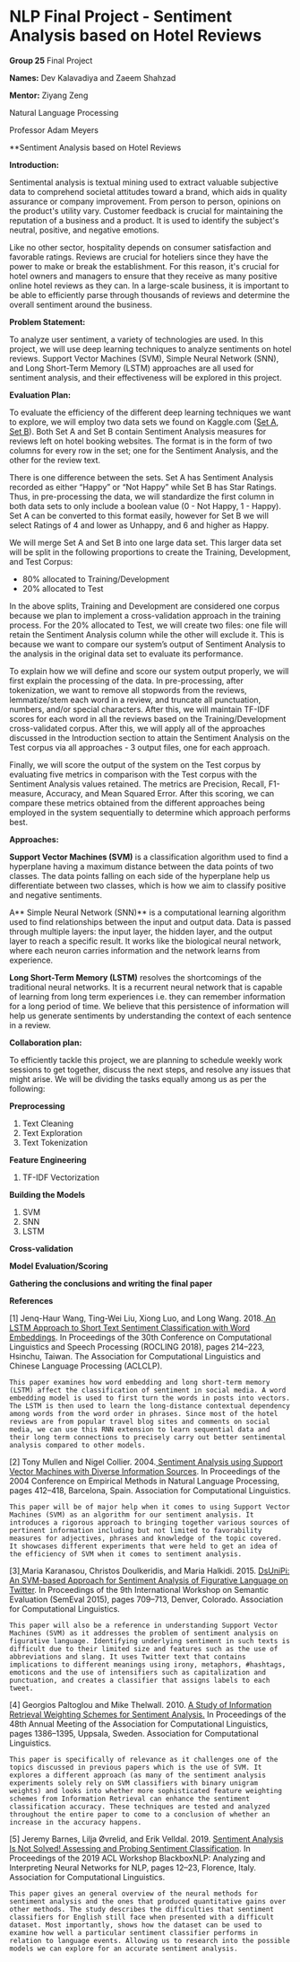 # NLP Final Project - Sentiment Analysis based on Hotel Reviews 

**Group 25** Final Project 

**Names:** Dev Kalavadiya and Zaeem Shahzad

**Mentor:** Ziyang Zeng

Natural Language Processing

Professor Adam Meyers

**Sentiment Analysis based on Hotel Reviews

**Introduction:**

Sentimental analysis is textual mining used to extract valuable subjective data to comprehend societal attitudes toward a brand, which aids in quality assurance or company improvement. From person to person, opinions on the product's utility vary. Customer feedback is crucial for maintaining the reputation of a business and a product. It is used to identify the subject's neutral, positive, and negative emotions.

Like no other sector, hospitality depends on consumer satisfaction and favorable ratings. Reviews are crucial for hoteliers since they have the power to make or break the establishment. For this reason, it's crucial for hotel owners and managers to ensure that they receive as many positive online hotel reviews as they can. In a large-scale business, it is important to be able to efficiently parse through thousands of reviews and determine the overall sentiment around the business.

**Problem Statement:**

To analyze user sentiment, a variety of technologies are used. In this project, we will use deep learning techniques to analyze sentiments on hotel reviews. Support Vector Machines (SVM), Simple Neural Network (SNN), and Long Short-Term Memory (LSTM) approaches are all used for sentiment analysis, and their effectiveness will be explored in this project.

**Evaluation Plan:**

To evaluate the efficiency of the different deep learning techniques we want to explore, we will employ two data sets we found on Kaggle.com ([Set A](https://www.kaggle.com/datasets/harmanpreet93/hotelreviews), [Set B](https://www.kaggle.com/code/algord/trip-advisor-hotel-reviews-gru/data)). Both Set A and Set B contain Sentiment Analysis measures for reviews left on hotel booking websites. The format is in the form of two columns for every row in the set; one for the Sentiment Analysis, and the other for the review text. 

There is one difference between the sets. Set A has Sentiment Analysis recorded as either “Happy” or “Not Happy” while Set B has Star Ratings. Thus, in pre-processing the data, we will standardize the first column in both data sets to only include a boolean value (0 - Not Happy, 1 - Happy). Set A can be converted to this format easily, however for Set B we will select Ratings of 4 and lower as Unhappy, and 6 and higher as Happy. 

We will merge Set A and Set B into one large data set. This larger data set will be split in the following proportions to create the Training, Development, and Test Corpus:


* 80% allocated to Training/Development
* 20% allocated to Test

In the above splits, Training and Development are considered one corpus because we plan to implement a cross-validation approach in the training process. For the 20% allocated to Test, we will create two files: one file will retain the Sentiment Analysis column while the other will exclude it. This is because we want to compare our system’s output of Sentiment Analysis to the analysis in the original data set to evaluate its performance. 

To explain how we will define and score our system output properly, we will first explain the processing of the data. In pre-processing, after tokenization, we want to remove all stopwords from the reviews, lemmatize/stem each word in a review, and truncate all punctuation, numbers, and/or special characters. After this, we will maintain TF-IDF scores for each word in all the reviews based on the Training/Development cross-validated corpus. After this, we will apply all of the approaches discussed in the Introduction section to attain the Sentiment Analysis on the Test corpus via all approaches - 3 output files, one for each approach. 

Finally, we will score the output of the system on the Test corpus by evaluating five metrics in comparison with the Test corpus with the Sentiment Analysis values retained. The metrics are Precision, Recall, F1-measure, Accuracy, and Mean Squared Error. After this scoring, we can compare these metrics obtained from the different approaches being employed in the system sequentially to determine which approach performs best. 

**Approaches:**

**Support Vector Machines (SVM)** is a classification algorithm used to find a hyperplane having a maximum distance between the data points of two classes. The data points falling on each side of the hyperplane help us differentiate between two classes, which is how we aim to classify positive and negative sentiments.

A** Simple Neural Network (SNN)** is a computational learning algorithm used to find relationships between the input and output data. Data is passed through multiple layers: the input layer, the hidden layer, and the output layer to reach a specific result. It works like the biological neural network, where each neuron carries information and the network learns from experience.

**Long Short-Term Memory (LSTM)** resolves the shortcomings of the traditional neural networks. It is a recurrent neural network that is capable of learning from long term experiences i.e. they can remember information for a long period of time. We believe that this persistence of information will help us generate sentiments by understanding the context of each sentence in a review.

**Collaboration plan:**

To efficiently tackle this project, we are planning to schedule weekly work sessions to get together, discuss the next steps, and resolve any issues that might arise. We will be dividing the tasks equally among us as per the following:

**Preprocessing** 

1. Text Cleaning
2. Text Exploration
3. Text Tokenization

**Feature Engineering**

1. TF-IDF Vectorization 

**Building the Models**

1. SVM
2. SNN
3. LSTM 

**Cross-validation** 

**Model Evaluation/Scoring** 

**Gathering the conclusions and writing the final paper**

**References**

[1] Jenq-Haur Wang, Ting-Wei Liu, Xiong Luo, and Long Wang. 2018.<span style="text-decoration:underline;"> [An LSTM Approach to Short Text Sentiment Classification with Word Embeddings](https://aclanthology.org/O18-1021)</span>. In Proceedings of the 30th Conference on Computational Linguistics and Speech Processing (ROCLING 2018), pages 214–223, Hsinchu, Taiwan. The Association for Computational Linguistics and Chinese Language Processing (ACLCLP).


    This paper examines how word embedding and long short-term memory (LSTM) affect the classification of sentiment in social media. A word embedding model is used to first turn the words in posts into vectors. The LSTM is then used to learn the long-distance contextual dependency among words from the word order in phrases. Since most of the hotel reviews are from popular travel blog sites and comments on social media, we can use this RNN extension to learn sequential data and their long term connections to precisely carry out better sentimental analysis compared to other models. 

[2] Tony Mullen and Nigel Collier. 2004.<span style="text-decoration:underline;"> [Sentiment Analysis using Support Vector Machines with Diverse Information Sources](https://aclanthology.org/W04-3253)</span>. In Proceedings of the 2004 Conference on Empirical Methods in Natural Language Processing, pages 412–418, Barcelona, Spain. Association for Computational Linguistics.


    This paper will be of major help when it comes to using Support Vector Machines (SVM) as an algorithm for our sentiment analysis. It introduces a rigorous approach to bringing together various sources of pertinent information including but not limited to favorability measures for adjectives, phrases and knowledge of the topic covered. It showcases different experiments that were held to get an idea of the efficiency of SVM when it comes to sentiment analysis.

[3]<span style="text-decoration:underline;"> </span>Maria Karanasou, Christos Doulkeridis, and Maria Halkidi. 2015. [DsUniPi: An SVM-based Approach for Sentiment Analysis of Figurative Language on Twitter](https://aclanthology.org/S15-2120). In Proceedings of the 9th International Workshop on Semantic Evaluation (SemEval 2015), pages 709–713, Denver, Colorado. Association for Computational Linguistics.


    This paper will also be a reference in understanding Support Vector Machines (SVM) as it addresses the problem of sentiment analysis on figurative language. Identifying underlying sentiment in such texts is difficult due to their limited size and features such as the use of abbreviations and slang. It uses Twitter text that contains implications to different meanings using irony, metaphors, #hashtags, emoticons and the use of intensifiers such as capitalization and punctuation, and creates a classifier that assigns labels to each tweet.

[4] Georgios Paltoglou and Mike Thelwall. 2010. [A Study of Information Retrieval Weighting Schemes for Sentiment Analysis](https://aclanthology.org/P10-1141)<span style="text-decoration:underline;">.</span> In Proceedings of the 48th Annual Meeting of the Association for Computational Linguistics, pages 1386–1395, Uppsala, Sweden. Association for Computational Linguistics.


    This paper is specifically of relevance as it challenges one of the topics discussed in previous papers which is the use of SVM. It explores a different approach (as many of the sentiment analysis experiments solely rely on SVM classifiers with binary unigram weights) and looks into whether more sophisticated feature weighting schemes from Information Retrieval can enhance the sentiment classification accuracy. These techniques are tested and analyzed throughout the entire paper to come to a conclusion of whether an increase in the accuracy happens.

[5] Jeremy Barnes, Lilja Øvrelid, and Erik Velldal. 2019. [Sentiment Analysis Is Not Solved! Assessing and Probing Sentiment Classification](https://aclanthology.org/W19-4802). In Proceedings of the 2019 ACL Workshop BlackboxNLP: Analyzing and Interpreting Neural Networks for NLP, pages 12–23, Florence, Italy. Association for Computational Linguistics.


    This paper gives an general overview of the neural methods for sentiment analysis and the ones that produced quantitative gains over other methods. The study describes the difficulties that sentiment classifiers for English still face when presented with a difficult dataset. Most importantly, shows how the dataset can be used to examine how well a particular sentiment classifier performs in relation to language events. Allowing us to research into the possible models we can explore for an accurate sentiment analysis. 
